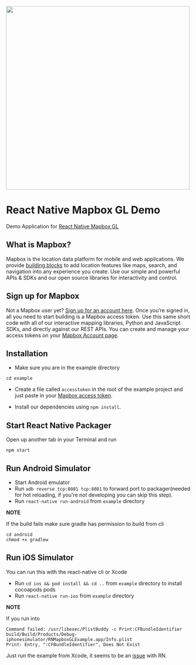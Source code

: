 <a href="https://www.mapbox.com">
  <img src="/assets/mapbox_logo.png" width="500"/>
</a>

# React Native Mapbox GL Demo

Demo Application for [React Native Mapbox GL](../README.md)

## What is Mapbox?

Mapbox is the location data platform for mobile and web applications. We provide [building blocks](https://www.mapbox.com/products/) to add location features like maps, search, and navigation into any experience you create. Use our simple and powerful APIs & SDKs and our open source libraries for interactivity and control.

## Sign up for Mapbox

Not a Mapbox user yet? [Sign up for an account here](https://www.mapbox.com/signup/). Once you’re signed in, all you need to start building is a Mapbox access token. Use this same short code with all of our interactive mapping libraries, Python and JavaScript SDKs, and directly against our REST APIs. You can create and manage your access tokens on your [Mapbox Account page](https://www.mapbox.com/account/).

## Installation

* Make sure you are in the example directory
```
cd example
```
* Create a file called `accesstoken` in the root of the example project and just paste in your [Mapbox access token](https://www.mapbox.com/studio/account/tokens/).

* Install our dependencies using `npm install`.
## Start React Native Packager

Open up another tab in your Terminal and run
```
npm start
```

## Run Android Simulator

* Start Android emulator
* Run `adb reverse tcp:8081 tcp:8081` to forward port to packager(needed for hot reloading, if you're not developing you can skip this step).
* Run `react-native run-android` from `example` directory


**NOTE**

If the build fails make sure gradle has permission to build from cli
```
cd android
chmod +x gradlew
```

## Run iOS Simulator

You can run this with the react-native cli or Xcode

* Run `cd ios && pod install && cd ..` from `example` directory to install cocoapods pods
* Run `react-native run-ios` from `example` directory

**NOTE**

If you run into

```
Command failed: /usr/libexec/PlistBuddy -c Print:CFBundleIdentifier build/Build/Products/Debug-iphonesimulator/RNMapboxGLExample.app/Info.plist
Print: Entry, ":CFBundleIdentifier", Does Not Exist
```

Just run the example from Xcode, it seems to be an [issue](https://github.com/facebook/react-native/issues/14423) with RN.
